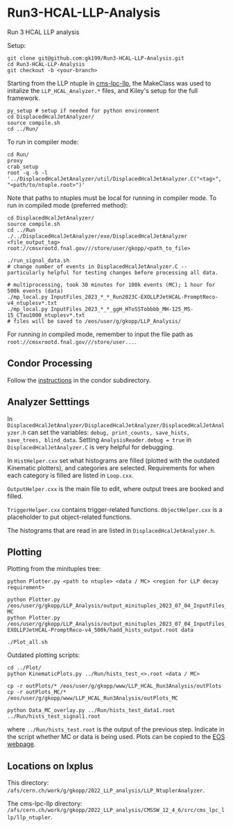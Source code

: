 # Run3-HCAL-LLP-Analysis
Run 3 HCAL LLP analysis

Setup:
```
git clone git@github.com:gk199/Run3-HCAL-LLP-Analysis.git
cd Run3-HCAL-LLP-Analysis
git checkout -b <your-branch>
```

Starting from the LLP ntuple in [cms-lpc-llp](https://github.com/cms-lpc-llp/llp_ntupler/tree/run3_GKdev_2022HCAL), the MakeClass was used to initalize the `LLP_HCAL_Analyzer.*` files, and Kiley's setup for the full framework. 

```
py_setup # setup if needed for python environment 
cd DisplacedHcalJetAnalyzer/
source compile.sh 
cd ../Run/
```
To run in compiler mode:
```
cd Run/
proxy
crab_setup
root -q -b -l '../DisplacedHcalJetAnalyzer/util/DisplacedHcalJetAnalyzer.C("<tag>", "<path/to/ntuple.root>")'
```
Note that paths to ntuples must be local for running in compiler mode. To run in compiled mode (preferred method):
```
cd DisplacedHcalJetAnalyzer/
source compile.sh 
cd ../Run
./../DisplacedHcalJetAnalyzer/exe/DisplacedHcalJetAnalyzer <file_output_tag> root://cmsxrootd.fnal.gov///store/user/gkopp/<path_to_file>

./run_signal_data.sh
# change number of events in DisplacedHcalJetAnalyzer.C -- particularly helpful for testing changes before processing all data. 

# multiprocessing, took 30 minutes for 100k events (MC); 1 hour for 500k events (data)
./mp_local.py InputFiles_2023_*_*_Run2023C-EXOLLPJetHCAL-PromptReco-v4_ntuplesv*.txt
./mp_local.py InputFiles_2023_*_*_ggH_HToSSTobbbb_MH-125_MS-15_CTau1000_ntuplesv*.txt
# files will be saved to /eos/user/g/gkopp/LLP_Analysis/
```
For running in compiled mode, remember to input the file path as `root://cmsxrootd.fnal.gov///store/user...`.

## Condor Processing
Follow the [instructions](https://github.com/gk199/Run3-HCAL-LLP-Analysis/tree/dev-gillian/Run/Condor) in the condor subdirectory. 

## Analyzer Setttings
In `DisplacedHcalJetAnalyzer/DisplacedHcalJetAnalyzer/DisplacedHcalJetAnalyzer.h` can set the variables: `debug, print_counts, save_hists, save_trees, blind_data`. Setting `AnalysisReader.debug = true` in `DisplacedHcalJetAnalyzer.C` is very helpful for debugging. 

In `HistHelper.cxx` set what histograms are filled (plotted with the outdated Kinematic plotters), and categories are selected. Requirements for when each category is filled are listed in `Loop.cxx`.

`OutputHelper.cxx` is the main file to edit, where output trees are booked and filled. 

`TriggerHelper.cxx` contains trigger-related functions. `ObjectHelper.cxx` is a placeholder to put object-related functions.

The histograms that are read in are listed in `DisplacedHcalJetAnalyzer.h`. 

## Plotting
Plotting from the minituples tree:
```
python Plotter.py <path to ntuple> <data / MC> <region for LLP decay requirement>

python Plotter.py /eos/user/g/gkopp/LLP_Analysis/output_minituples_2023_07_04_InputFiles_2023_06_29_MCsignal_100k/hadd_hists_output.root MC
python Plotter.py /eos/user/g/gkopp/LLP_Analysis/output_minituples_2023_07_04_InputFiles_2023_06_29_Run2023C-EXOLLPJetHCAL-PromptReco-v4_500k/hadd_hists_output.root data

./Plot_all.sh
```

Outdated plotting scripts:
```
cd ../Plot/
python KinematicPlots.py ../Run/hists_test_<>.root <data / MC>

cp -r outPlots/* /eos/user/g/gkopp/www/LLP_HCAL_Run3Analysis/outPlots
cp -r outPlots_MC/* /eos/user/g/gkopp/www/LLP_HCAL_Run3Analysis/outPlots_MC

python Data_MC_overlay.py ../Run/hists_test_data1.root ../Run/hists_test_signal1.root
```
where `../Run/hists_test.root` is the output of the previous step. Indicate in the script whether MC or data is being used. Plots can be copied to the [EOS webpage](https://gkopp.web.cern.ch/gkopp/LLP_HCAL_Run3Analysis/outPlots/).

## Locations on lxplus
This directory: `/afs/cern.ch/work/g/gkopp/2022_LLP_analysis/LLP_NtuplerAnalyzer`.

The cms-lpc-llp directory: `/afs/cern.ch/work/g/gkopp/2022_LLP_analysis/CMSSW_12_4_6/src/cms_lpc_llp/llp_ntupler`.